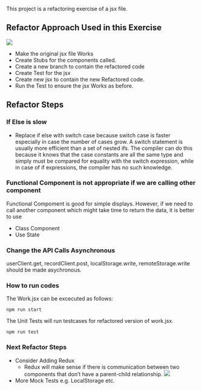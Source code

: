This project is a refactoring exercise of a jsx file. 

## Refactor Approach Used in this Exercise
![](https://content.altexsoft.com/media/2018/09/red-green-refactor.png)

- Make the original jsx file Works
- Create Stubs for the components called. 
- Create a new branch to contain the refactored code
- Create Test for the jsx
- Create new jsx to contain the new Refactored code. 
- Run the Test to ensure the jsx Works as before. 

## Refactor Steps

### If Else is slow

- Replace if else with switch case because switch case is faster especially in case the number of cases grow.
A switch statement is usually more efficient than a set of nested ifs. The compiler can do this because it knows that the case constants are all the same type and simply must be compared for equality with the switch expression, while in case of if expressions, the compiler has no such knowledge.

### Functional Component is not appropriate if we are calling other component
Functional Compoment is good for simple displays. However, if we need to call another component which might take time to return the data, it is better to use 
- Class Component
- Use State

### Change the API Calls Asynchronous
 userClient.get, recordClient.post, localStorage.write, remoteStorage.write should be made asychronous. 

### How to run codes
The Work.jsx can be excecuted as follows: 
```
npm run start
```
The Unit Tests will run testcases for refactored version of work.jsx.

```
npm run test
```

### Next Refactor Steps
- Consider Adding Redux 
    - Redux will make sense if there is communication between two components that don’t have a parent-child relationship.
            ![](https://i2.wp.com/cdn-images-1.medium.com/max/1600/0*sMMLcNaYusJ3Qgtg.png?ssl=1)
- More Mock Tests e.g. LocalStorage etc. 


